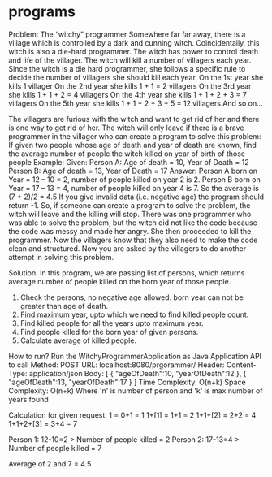 # programs
Problem: The “witchy” programmer
Somewhere far far away, there is a village which is controlled by a dark and cunning witch. Coincidentally, this witch is also a die-hard programmer.
The witch has power to control death and life of the villager. The witch will kill a number of villagers each year.
Since the witch is a die hard programmer, she follows a specific rule to decide the number of villagers she should kill each year.
On the 1st year she kills 1 villager
On the 2nd year she kills 1 + 1 = 2 villagers
On the 3rd year she kills 1 + 1 + 2 = 4 villagers
On the 4th year she kills 1 + 1 + 2 + 3 = 7 villagers
On the 5th year she kills 1 + 1 + 2 + 3 + 5 = 12 villagers
And so on…

The villagers are furious with the witch and want to get rid of her and there is one way to get rid of her.
The witch will only leave if there is a brave programmer in the villager who can create a program to solve this problem:
If given two people whose age of death and year of death are known, find the average number of people the witch killed on year of birth of those people
Example:
Given:
Person A: Age of death = 10, Year of Death = 12
Person B: Age of death = 13, Year of Death = 17
Answer:
Person A born on Year = 12 – 10 = 2, number of people killed on year 2 is 2.
Person B born on Year = 17 – 13 = 4, number of people killed on year 4 is 7.
So the average is (7 + 2)/2 = 4.5
If you give invalid data (i.e. negative age) the program should return -1.
So, if someone can create a program to solve the problem, the witch will leave and the killing will stop.
There was one programmer who was able to solve the problem, but the witch did not like the code because the code was messy and made her angry.
She then proceeded to kill the programmer. Now the villagers know that they also need to make the code clean and structured. Now you are asked by the villagers to do another attempt in solving this problem.

Solution:
In this program, we are passing list of persons, which returns average number of people killed on the born year of those people.

1) Check the persons, no negative age allowed. born year can not be greater than age of death.
2) Find maximum year, upto which we need to find killed people count.
3) Find killed people for all the years upto maximum year.
4) Find people killed for the born year of given persons.
5) Calculate average of killed people.

How to run?
Run the WitchyProgrammerApplication as Java Application
API to call
	Method: POST
	URL: localhost:8080/prgorammer/
	Header: Content-Type: application/json
	Body:
		[
			{
				"ageOfDeath":10,
				"yearOfDeath":12
			},
			{
				"ageOfDeath":13,
				"yearOfDeath":17
			}
		]
Time Complexity: O(n+k)
Space Complexity: O(n+k)
Where 'n' is number of person and 'k' is max number of years found

Calculation for given request:
1 = 0+1 = 1
1+[1] = 1+1 = 2
1+1+[2] = 2+2 =  4
1+1+2+[3] = 3+4 = 7

Person 1: 12-10=2 > Number of people killed = 2
Person 2: 17-13=4 > Number of people killed = 7

Average of 2 and 7 = 4.5